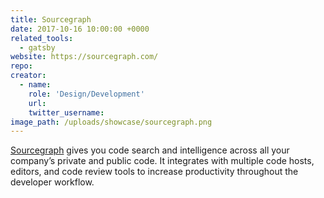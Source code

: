 ```yaml
---
title: Sourcegraph
date: 2017-10-16 10:00:00 +0000
related_tools:
  - gatsby
website: https://sourcegraph.com/
repo:
creator:
  - name:
    role: 'Design/Development'
    url:
    twitter_username:
image_path: /uploads/showcase/sourcegraph.png
---
```


[Sourcegraph](https://sourcegraph.com/) gives you code search and intelligence across all your company’s private and public code. It integrates with multiple code hosts, editors, and code review tools to increase productivity throughout the developer workflow.

